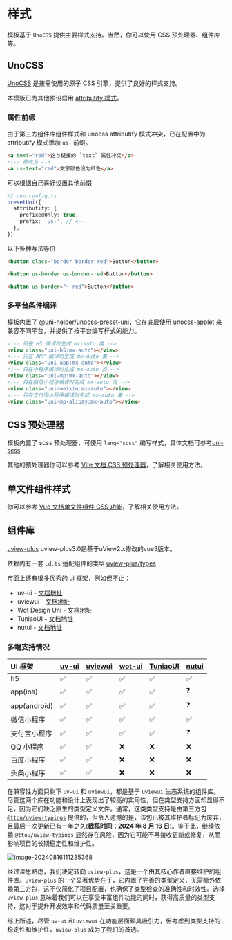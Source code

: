 # 样式

模板基于 `UnoCSS` 提供主要样式支持。当然，你可以使用 CSS 预处理器、组件库等。

## UnoCSS

[UnoCSS](https://unocss.dev/) 是按需使用的原子 CSS 引擎，提供了良好的样式支持。

本模版已为其他预设启用 [attributify 模式](https://unocss.dev/presets/attributify#attributify-mode)。

### 属性前缀

由于第三方组件库组件样式和 unocss attributify 模式冲突，已在配置中为 attributify 模式添加 `us-` 前缀。

```html
<a text="red">这与链接的 `text` 属性冲突</a>
<!-- 修改为 -->
<a us-text="red">文字颜色设为红色</a>
```

可以根据自己喜好设置其他前缀

```ts
// uno.config.ts
presetUni({
  attributify: {
    prefixedOnly: true,
    prefix: 'us-', // <--
  },
})
```

以下多种写法等价

```html
<button class="border border-red">Button</button>

<button us-border us-border-red>Button</button>

<button us-border="~ red">Button</button>
```

### 多平台条件编译

模板内置了 [@uni-helper/unocss-preset-uni](https://github.com/uni-helper/unocss-preset-uni)，它在底层使用 [unocss-applet](https://github.com/unocss-applet/unocss-applet) 来兼容不同平台，并提供了按平台编写样式的能力。

```html
<!-- 只在 H5 编译时生成 mx-auto 类 -->
<view class="uni-h5:mx-auto"></view>
<!-- 只在 APP 编译时生成 mx-auto 类 -->
<view class="uni-app:mx-auto"></view>
<!-- 只在小程序编译时生成 mx-auto 类 -->
<view class="uni-mp:mx-auto"></view>
<!-- 只在微信小程序编译时生成 mx-auto 类 -->
<view class="uni-weixin:mx-auto"></view>
<!-- 只在支付宝小程序编译时生成 mx-auto 类 -->
<view class="uni-mp-alipay:mx-auto"></view>
```

## CSS 预处理器

模板内置了 scss 预处理器，可使用 `lang="scss"` 编写样式，具体文档可参考[uni-scss](https://zh.uniapp.dcloud.io/collocation/uni-scss.html)

其他的预处理器你可以参考 [Vite 文档 CSS 预处理器](https://cn.vitejs.dev/guide/features.html#css-pre-processors)，了解相关使用方法。

## 单文件组件样式

你可以参考 [Vue 文档单文件组件 CSS 功能](https://cn.vuejs.org/api/sfc-css-features.html)，了解相关使用方法。

## 组件库

[uview-plus](https://github.com/ijry/uview-plus) uview-plus3.0是基于uView2.x修改的vue3版本。

依赖内有一套 `.d.ts` 适配组件的类型 [uview-plus/types](https://github.com/ijry/uview-plus/tree/master/src/uni_modules/uview-plus/types)

市面上还有很多优秀的 ui 框架，例如但不止：

- uv-ui - [文档地址](https://www.uvui.cn/)
- uviewui - [文档地址](https://www.uviewui.com/)
- Wot Design Uni - [文档地址](https://wot-design-uni.netlify.app/)
- TuniaoUI - [文档地址](https://vue3.tuniaokj.com/zh-CN/)
- nutui - [文档地址](https://nutui-uniapp.netlify.app/)

### 多端支持情况

| UI 框架      | [uv-ui](https://www.uvui.cn/) | [uviewui](https://www.uviewui.com/) | [wot-ui](https://wot-design-uni.netlify.app/) | [TuniaoUI](https://vue3.tuniaokj.com/) | [nutui](https://nutui-uniapp.netlify.app/) |
| :----------- | :---------------------------- | :---------------------------------- | :-------------------------------------------- | :------------------------------------- | ------------------------------------------ |
| h5           | ✅                            | ✅                                  | ✅                                            | ✅                                     | ✅                                         |
| app(ios)     | ✅                            | ✅                                  | ✅                                            | ✅                                     | ❓                                         |
| app(android) | ✅                            | ✅                                  | ✅                                            | ✅                                     | ❓                                         |
| 微信小程序   | ✅                            | ✅                                  | ✅                                            | ✅                                     | ✅                                         |
| 支付宝小程序 | ✅                            | ✅                                  | ✅                                            | ✅                                     | ❓                                         |
| QQ 小程序    | ✅                            | ✅                                  | ❌                                            | ❌                                     | ❌                                         |
| 百度小程序   | ✅                            | ✅                                  | ❌                                            | ❌                                     | ❌                                         |
| 头条小程序   | ✅                            | ✅                                  | ❌                                            | ❌                                     | ❌                                         |

在兼容性方面只剩下 `uv-ui` 和 `uviewui`，都是基于 `uviewui` 生态系统的组件库。尽管这两个库在功能和设计上表现出了较高的实用性，但在类型支持方面却显得不足，因为它们缺乏原生的类型定义文件。通常，这类类型支持是由第三方包 [`@ttou/uview-typings`](https://www.npmjs.com/package/@ttou/uview-typings) 提供的，但令人遗憾的是，该包已被其维护者标记为废弃，且最后一次更新已有一年之久(**截稿时间：2024 年 8 月 16 日**)。鉴于此，继续依赖 `@ttou/uview-typings` 显然存在风险，因为它可能不再接收更新或修复，从而影响项目的长期稳定性和维护性。

![image-20240816111235368](https://media.sunpm.me/uPic/2024-08-16/11:12:38-aGukXA_image-20240816111235368.png)

经过深思熟虑，我们决定转向 `uview-plus`，这是一个由其核心作者直接维护的组件库。`uview-plus` 的一个显著优势在于，它内置了完善的类型定义，无需额外依赖第三方包，这不仅简化了项目配置，也确保了类型检查的准确性和时效性。选择 `uview-plus` 意味着我们可以在享受丰富组件功能的同时，获得高质量的类型支持，这对于提升开发效率和代码质量至关重要。

综上所述，尽管 `uv-ui` 和 `uviewui` 在功能层面颇具吸引力，但考虑到类型支持的稳定性和维护性，`uview-plus` 成为了我们的首选。

[//]: # 'TODO：备选 ui 库'
[//]: # '如果你司不需要考虑其他平台.....'

